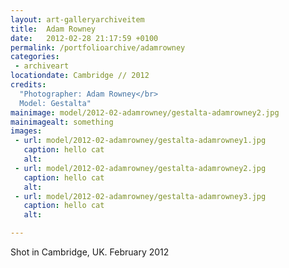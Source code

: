```yaml
---
layout: art-galleryarchiveitem
title:  Adam Rowney
date:   2012-02-28 21:17:59 +0100
permalink: /portfolioarchive/adamrowney
categories:
 - archiveart
locationdate: Cambridge // 2012
credits:
  "Photographer: Adam Rowney</br>
  Model: Gestalta"
mainimage: model/2012-02-adamrowney/gestalta-adamrowney2.jpg
mainimagealt: something
images:
 - url: model/2012-02-adamrowney/gestalta-adamrowney1.jpg
   caption: hello cat
   alt:
 - url: model/2012-02-adamrowney/gestalta-adamrowney2.jpg
   caption: hello cat
   alt:
 - url: model/2012-02-adamrowney/gestalta-adamrowney3.jpg
   caption: hello cat
   alt:

---
```


Shot in Cambridge, UK. February 2012
